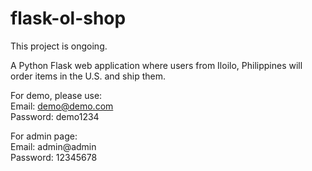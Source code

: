 # flask-ol-shop

This project is ongoing.

A Python Flask web application where users from Iloilo, Philippines will order items in the U.S. and ship them.

For demo, please use:  
Email: demo@demo.com  
Password: demo1234  

For admin page:  
Email: admin@admin  
Password: 12345678  
